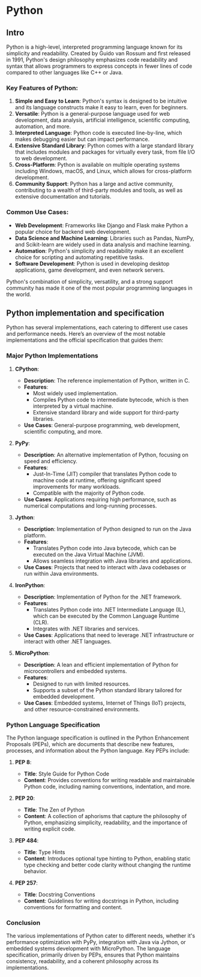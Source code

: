 # Python

## Intro

Python is a high-level, interpreted programming language known for its simplicity and readability. Created by Guido van Rossum and first released in 1991, Python's design philosophy emphasizes code readability and syntax that allows programmers to express concepts in fewer lines of code compared to other languages like C++ or Java.

### Key Features of Python:

1. **Simple and Easy to Learn**: Python's syntax is designed to be intuitive and its language constructs make it easy to learn, even for beginners.
2. **Versatile**: Python is a general-purpose language used for web development, data analysis, artificial intelligence, scientific computing, automation, and more.
3. **Interpreted Language**: Python code is executed line-by-line, which makes debugging easier but can impact performance.
4. **Extensive Standard Library**: Python comes with a large standard library that includes modules and packages for virtually every task, from file I/O to web development.
5. **Cross-Platform**: Python is available on multiple operating systems including Windows, macOS, and Linux, which allows for cross-platform development.
6. **Community Support**: Python has a large and active community, contributing to a wealth of third-party modules and tools, as well as extensive documentation and tutorials.

### Common Use Cases:

- **Web Development**: Frameworks like Django and Flask make Python a popular choice for backend web development.
- **Data Science and Machine Learning**: Libraries such as Pandas, NumPy, and Scikit-learn are widely used in data analysis and machine learning.
- **Automation**: Python's simplicity and readability make it an excellent choice for scripting and automating repetitive tasks.
- **Software Development**: Python is used in developing desktop applications, game development, and even network servers.

Python's combination of simplicity, versatility, and a strong support community has made it one of the most popular programming languages in the world.

## Python implementation and specification

Python has several implementations, each catering to different use cases and performance needs. Here’s an overview of the most notable implementations and the official specification that guides them:

### Major Python Implementations

1. **CPython**:

   - **Description**: The reference implementation of Python, written in C.
   - **Features**:
     - Most widely used implementation.
     - Compiles Python code to intermediate bytecode, which is then interpreted by a virtual machine.
     - Extensive standard library and wide support for third-party libraries.
   - **Use Cases**: General-purpose programming, web development, scientific computing, and more.

2. **PyPy**:

   - **Description**: An alternative implementation of Python, focusing on speed and efficiency.
   - **Features**:
     - Just-In-Time (JIT) compiler that translates Python code to machine code at runtime, offering significant speed improvements for many workloads.
     - Compatible with the majority of Python code.
   - **Use Cases**: Applications requiring high performance, such as numerical computations and long-running processes.

3. **Jython**:

   - **Description**: Implementation of Python designed to run on the Java platform.
   - **Features**:
     - Translates Python code into Java bytecode, which can be executed on the Java Virtual Machine (JVM).
     - Allows seamless integration with Java libraries and applications.
   - **Use Cases**: Projects that need to interact with Java codebases or run within Java environments.

4. **IronPython**:

   - **Description**: Implementation of Python for the .NET framework.
   - **Features**:
     - Translates Python code into .NET Intermediate Language (IL), which can be executed by the Common Language Runtime (CLR).
     - Integrates with .NET libraries and services.
   - **Use Cases**: Applications that need to leverage .NET infrastructure or interact with other .NET languages.

5. **MicroPython**:
   - **Description**: A lean and efficient implementation of Python for microcontrollers and embedded systems.
   - **Features**:
     - Designed to run with limited resources.
     - Supports a subset of the Python standard library tailored for embedded development.
   - **Use Cases**: Embedded systems, Internet of Things (IoT) projects, and other resource-constrained environments.

### Python Language Specification

The Python language specification is outlined in the Python Enhancement Proposals (PEPs), which are documents that describe new features, processes, and information about the Python language. Key PEPs include:

1. **PEP 8**:

   - **Title**: Style Guide for Python Code
   - **Content**: Provides conventions for writing readable and maintainable Python code, including naming conventions, indentation, and more.

2. **PEP 20**:

   - **Title**: The Zen of Python
   - **Content**: A collection of aphorisms that capture the philosophy of Python, emphasizing simplicity, readability, and the importance of writing explicit code.

3. **PEP 484**:

   - **Title**: Type Hints
   - **Content**: Introduces optional type hinting to Python, enabling static type checking and better code clarity without changing the runtime behavior.

4. **PEP 257**:
   - **Title**: Docstring Conventions
   - **Content**: Guidelines for writing docstrings in Python, including conventions for formatting and content.

### Conclusion

The various implementations of Python cater to different needs, whether it's performance optimization with PyPy, integration with Java via Jython, or embedded systems development with MicroPython. The language specification, primarily driven by PEPs, ensures that Python maintains consistency, readability, and a coherent philosophy across its implementations.
